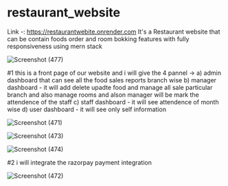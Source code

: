 # restaurant_website
Link -:  https://restaurantwebite.onrender.com
It's a Restaurant website that can be contain foods order and room bokking features with fully responsiveness using mern stack

![Screenshot (477)](https://github.com/atul1617/restaurant_website/assets/57282448/1468b6e2-517c-4776-a131-16c488a41f14)


#1 this is a front page of our website and i will give the 4 pannel -> 
a) admin dashboard that can see all the food sales reports branch wise
b) manager dashboard - it will add delete upadte food and manage all sale particular branch and also manage rooms and alson manager will be mark the attendence of the staff
c) staff dashboard - it will see attendence of month wise
d) user dashboard - it will see only self information

![Screenshot (471)](https://github.com/atul1617/restaurant_website/assets/57282448/45d71a1a-75ba-4e75-9714-f735022dbfb3)

![Screenshot (473)](https://github.com/atul1617/restaurant_website/assets/57282448/89ef7ecb-71b0-477d-9f5f-848f5d920266)

![Screenshot (474)](https://github.com/atul1617/restaurant_website/assets/57282448/1db26ec1-bea4-4c80-82b5-bfaf20918d68)

#2 i will integrate the razorpay payment integration 


![Screenshot (472)](https://github.com/atul1617/restaurant_website/assets/57282448/ef95127a-1162-44ee-91b0-0cc1b916c903)



